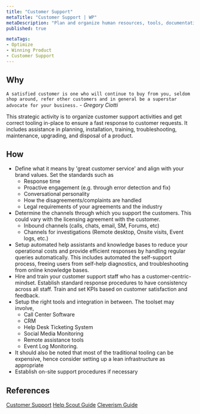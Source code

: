 ```yaml
---
title: "Customer Support"
metaTitle: "Customer Support | WP"
metaDescription: "Plan and organize human resources, tools, documentation, training required, communication and troubleshooting capabilities to provide great customer service."
published: true

metaTags:
- Optimize
- Winning Product
- Customer Support
---
```


## Why
`A satisfied customer is one who will continue to buy from you, seldom shop around, refer other customers and in general be a superstar advocate for your business.` - _Gregory Ciotti_

This strategic activity is to organize customer support activities and get correct tooling in-place to ensure a fast response to customer requests. It includes assistance in planning, installation, training, troubleshooting, maintenance, upgrading, and disposal of a product.

## How
- Define what it means by 'great customer service' and align with your brand values. Set the standards such as
  - Response time
  - Proactive engagement (e.g. through error detection and fix)
  - Conversational personality
  - How the disagreements/complaints are handled
  - Legal requirements of your agreements and the industry
- Determine the channels through which you support the customers. This could vary with the licensing agreement with the customer.
  - Inbound channels (calls, chats, email, SM, Forums, etc)
  - Channels for investigations (Remote desktop, Onsite visits, Event logs, etc.)
- Setup automated help assistants and knowledge bases to reduce your operational costs and provide efficient responses by handling regular queries automatically. This includes automated the self-support process, freeing users from self-help diagnostics, and troubleshooting from online knowledge bases.
- Hire and train your customer support staff who has a customer-centric-mindset. Establish standard response procedures to have consistency across all staff. Train and set KPIs based on customer satisfaction and feedback.
- Setup the right tools and integration in between. The toolset may involve,
  - Call Center Software
  - CRM
  - Help Desk Ticketing System
  - Social Media Monitoring
  - Remote assistance tools
  - Event Log Monitoring.
- It should also be noted that most of the traditional tooling can be expensive, hence consider setting up a lean infrastructure as appropriate
- Establish on-site support procedures if necessary 

## References
[Customer Support](https://en.wikipedia.org/wiki/Customer_support)
[Help Scout Guide](https://www.helpscout.com/helpu/customer-support-department/)
[Cleverism Guide](https://www.cleverism.com/how-to-build-successful-customer-service-department/)